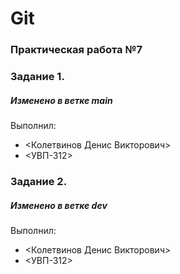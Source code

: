 # Git
### Практическая работа №7
### Задание 1.
##### Изменено в ветке main
Выполнил:
* <Колетвинов Денис Викторович>
* <УВП-312>
### Задание 2.
##### Изменено в ветке dev
Выполнил:
* <Колетвинов Денис Викторович>
* <УВП-312>

